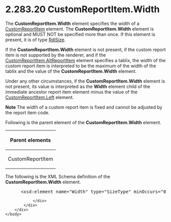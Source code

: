 <html dir="LTR" xmlns:mshelp="http://msdn.microsoft.com/mshelp" xmlns:ddue="http://ddue.schemas.microsoft.com/authoring/2003/5" xmlns:xlink="http://www.w3.org/1999/xlink" xmlns:tool="http://www.microsoft.com/tooltip">
    <head>
        <meta http-equiv="Content-Type" content="text/html; CHARSET=utf-8"></meta>
        <meta name="save" content="history"></meta>
        <title>2.283.20 CustomReportItem.Width</title>
        <xml>
            <mshelp:toctitle title="2.283.20 CustomReportItem.Width"></mshelp:toctitle>
            <mshelp:rltitle title="[MS-RDL]: CustomReportItem.Width"></mshelp:rltitle>
            <mshelp:keyword index="A" term="38e39472-29fe-494a-8774-e040349c06ec"></mshelp:keyword>
            <mshelp:attr name="DCSext.ContentType" value="open specification"></mshelp:attr>
            <mshelp:attr name="AssetID" value="38e39472-29fe-494a-8774-e040349c06ec"></mshelp:attr>
            <mshelp:attr name="TopicType" value="kbRef"></mshelp:attr>
            <mshelp:attr name="DCSext.Title" value="[MS-RDL]: CustomReportItem.Width" />
        </xml>
    </head>
    <body>
        <div id="header">
            <h1 class="heading">2.283.20 CustomReportItem.Width</h1>
        </div>
        <div id="mainSection">
            <div id="mainBody">
                <div id="allHistory" class="saveHistory"></div>
                <div id="sectionSection0" class="section" name="collapseableSection">
                    

<p>The <b>CustomReportItem.Width</b> element specifies the
width of a <a href="6bb7b35c-e517-4444-a96b-9f2ccdd1a642.htm">CustomReportItem</a>
element. The <b>CustomReportItem.Width</b> element is optional and MUST NOT be
specified more than once. If this element is present, it is of type <a href="b40c092e-4fe5-4f7b-a0bf-c98df1361c90.htm">RdlSize</a>.</p>

<p>If the <b>CustomReportItem.Width</b> element is not present,
if the custom report item is not supported by the renderer, and if the <a href="11d434bd-8755-4c3f-ba43-eaa4fed6a692.htm">CustomReportItem.AltReportItem</a>
element specifies a tablix, the width of the custom report item is interpreted
to be the maximum of the width of the tablix and the value of the <b>CustomReportItem.Width</b>
element. </p>

<p>Under any other circumstances, if the <b>CustomReportItem.Width</b>
element is not present, its value is interpreted as the <b>Width</b> element
child of the immediate ancestor report item element minus the value of the <a href="f4e579b5-a9ad-4dc8-a75a-1c0e212544ec.htm">CustomReportItem.Left</a>
element.</p>

<p><b>Note</b>   The width of a custom report
item is fixed and cannot be adjusted by the report item code.</p>

<p>Following is the parent element of the <b>CustomReportItem.Width</b>
element. </p>

<table>
 <thead>
  <tr>
   <th>
   <p>Parent elements</p>
   </th>
  </tr>
 </thead>
 <tr>
  <td>
  <p>CustomReportItem</p>
  </td>
 </tr>
</table>

<p>The following is the XML Schema definition of the <b>CustomReportItem.Width</b>
element.</p>

<dl>
<dd>
<div><pre> &lt;xsd:element name=&quot;Width&quot; type=&quot;SizeType&quot; minOccurs=&quot;0&quot; /&gt;
</pre></div>
</dd></dl>


                </div>
            </div>
        </div>
    </body>
</html>